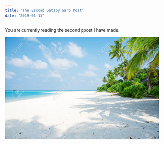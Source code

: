 ```yaml
---
title: "The Escond Gatsby Garb Post"
date: "2019-01-15"
---
```


You are currently reading the second ppost I have made.

![Tranquil beach](tranquil-beach.jpg)
